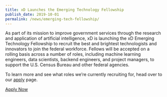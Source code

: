 ```yaml
---
title: xD Launches the Emerging Technology Fellowship
publish_date: 2019-10-01
permalink: /news/emerging-tech-fellowship/
---
```

<p>
  As part of its mission to improve government services through the research
  and application of artificial intelligence, xD is launching the xD Emerging
  Technology Fellowship to recruit the best and brightest technologists and
  innovators to join the federal workforce. Fellows will be accepted on a rolling basis
  across a number of roles, including machine learning engineers, data 
  scientists, backend engineers, and project managers, to support the U.S.
  Census Bureau and other federal agencies.
</p>
<p>
  To learn more and see what roles we’re currently recruiting for, head over to
  our <a href="{{ site.baseurl }}/apply">apply</a> page.
</p>
<p class="news-cta">
  <a class="square-link" href="{{ site.baseurl }}/apply" target="_blank">Apply Now</a>
</p>